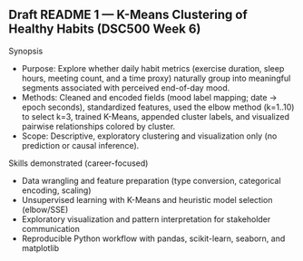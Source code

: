 ## Draft README 1 — K-Means Clustering of Healthy Habits (DSC500 Week 6)

Synopsis
- Purpose: Explore whether daily habit metrics (exercise duration, sleep hours, meeting count, and a time proxy) naturally group into meaningful segments associated with perceived end-of-day mood.
- Methods: Cleaned and encoded fields (mood label mapping; date → epoch seconds), standardized features, used the elbow method (k=1..10) to select k=3, trained K-Means, appended cluster labels, and visualized pairwise relationships colored by cluster.
- Scope: Descriptive, exploratory clustering and visualization only (no prediction or causal inference).

Skills demonstrated (career-focused)
- Data wrangling and feature preparation (type conversion, categorical encoding, scaling)
- Unsupervised learning with K-Means and heuristic model selection (elbow/SSE)
- Exploratory visualization and pattern interpretation for stakeholder communication
- Reproducible Python workflow with pandas, scikit-learn, seaborn, and matplotlib
